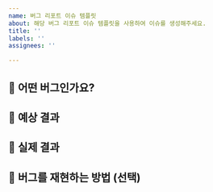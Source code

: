 ```yaml
---
name: 버그 리포트 이슈 템플릿
about: 해당 버그 리포트 이슈 템플릿을 사용하여 이슈를 생성해주세요.
title: ''
labels: ''
assignees: ''

---
```


## 🐛 어떤 버그인가요?

## 🧠 예상 결과

## 🤯 실제 결과

## 🐞 버그를 재현하는 방법 (선택)
